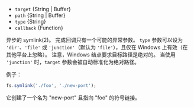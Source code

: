 <!-- YAML
added: v0.1.31
-->

* `target` {String | Buffer}
* `path` {String | Buffer}
* `type` {String}
* `callback` {Function}

异步的 symlink(2)。
完成回调只有一个可能的异常参数。
`type` 参数可以设为 `'dir'`、`'file'` 或 `'junction'`（默认为 `'file'`），且仅在 Windows 上有效（在其他平台上忽略）。
注意，Windows 结点要求目标路径是绝对的。
当使用 `'junction'` 时，`target` 参数会被自动标准化为绝对路径。

例子：

```js
fs.symlink('./foo', './new-port');
```

它创建了一个名为 "new-port" 且指向 "foo" 的符号链接。

